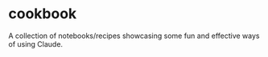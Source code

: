 # cookbook
A collection of notebooks/recipes showcasing some fun and effective ways of using Claude.
